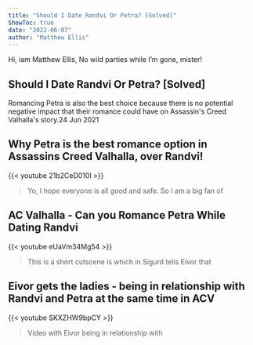 ```yaml
---
title: "Should I Date Randvi Or Petra? [Solved]"
ShowToc: true 
date: "2022-06-07"
author: "Matthew Ellis" 
---
```


Hi, iam Matthew Ellis, No wild parties while I’m gone, mister!
## Should I Date Randvi Or Petra? [Solved]
Romancing Petra is also the best choice because there is no potential negative impact that their romance could have on Assassin's Creed Valhalla's story.24 Jun 2021

## Why Petra is the best romance option in Assassins Creed Valhalla, over Randvi!
{{< youtube 21b2CeD010I >}}
>Yo, I hope everyone is all good and safe. So I am a big fan of 

## AC Valhalla - Can you Romance Petra While Dating Randvi
{{< youtube eUaVm34Mg54 >}}
>This is a short cutscene is which in Sigurd tells Eivor that 

## Eivor gets the ladies - being in relationship with Randvi and Petra at the same time in ACV
{{< youtube SKXZHW9bpCY >}}
>Video with Eivor being in relationship with 

